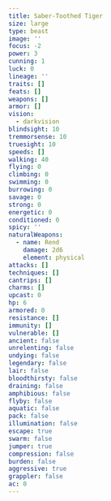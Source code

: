 ```yaml
---
title: Saber-Toothed Tiger
size: large
type: beast
image: ''
focus: -2
power: 3
cunning: 1
luck: 0
lineage: ''
traits: []
feats: []
weapons: []
armor: []
vision:
  - darkvision
blindsight: 10
tremmorsense: 10
truesight: 10
speeds: []
walking: 40
flying: 0
climbing: 0
swimming: 0
burrowing: 0
savage: 0
strong: 0
energetic: 0
conditioned: 0
spicy: ''
naturalWeapons:
  - name: Rend
    damage: 2d6
    element: physical
attacks: []
techniques: []
cantrips: []
charms: []
upcast: 0
hp: 6
armored: 0
resistance: []
immunity: []
vulnerable: []
ancient: false
unrelenting: false
undying: false
legendary: false
lair: false
bloodthirsty: false
draining: false
amphibious: false
flyby: false
aquatic: false
pack: false
illumination: false
escape: true
swarm: false
jumper: true
compression: false
burden: false
aggressive: true
grappler: false
ac: 0
---
```


